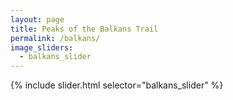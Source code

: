 ```yaml
---
layout: page
title: Peaks of the Balkans Trail
permalink: /balkans/
image_sliders:
  - balkans_slider
---
```


{% include slider.html selector="balkans_slider" %}
